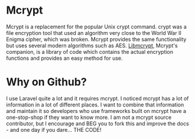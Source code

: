 Mcrypt
======

Mcrypt is a replacement for the popular Unix crypt command. crypt was a file encryption tool that used an algorithm very close to the World War II Enigma cipher, which was broken. Mcrypt provides the same functionality but uses several modern algorithms such as AES. [Libmcrypt](https://github.com/jackspirou/libmcrypt), Mcrypt's companion, is a library of code which contains the actual encryption functions and provides an easy method for use.

Why on Github?
======

I use Laravel quite a lot and it requires mcrypt.  I noticed mcrypt has a lot of information in a lot of different places.  I want to combine that information and maintain it so developers who use frameworks built on mcrypt have a one-stop-shop if they want to know more.  I am not a mcrypt source contributor, but I encourage and BEG you to fork this and improve the docs - and one day if you dare... THE CODE! 
